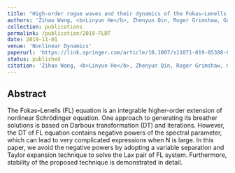 ```yaml
---
title: "High-order rogue waves and their dynamics of the Fokas–Lenells equation revisited: a variable separation technique"
authors: 'Zihao Wang, <b>Linyun He</b>, Zhenyun Qin, Roger Grimshaw, Gui Mu'
collection: publications
permalink: /publication/2019-FLDT
date: 2019-11-01
venue: 'Nonlinear Dynamics'
paperurl: 'https://link.springer.com/article/10.1007/s11071-019-05308-8'
status: published
citation: 'Zihao Wang, <b>Linyun He</b>, Zhenyun Qin, Roger Grimshaw, Gui Mu. (2019). &quot;High-order rogue waves and their dynamics of the Fokas–Lenells equation revisited: a variable separation technique.&quot; <i>Nonlinear Dynamics</i> 98 (3), 2067-2077.'
---
```




## Abstract
The Fokas–Lenells (FL) equation is an integrable higher-order extension of nonlinear Schrödinger equation. One approach to generating its breather solutions is based on Darboux transformation (DT) and iterations. However, the DT of FL equation contains negative powers of the spectral parameter, which can lead to very complicated expressions when N is large. In this paper, we avoid the negative powers by adopting a variable separation and Taylor expansion technique to solve the Lax pair of FL system. Furthermore, stability of the proposed technique is demonstrated in detail.
